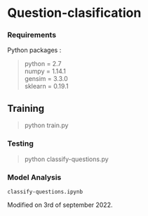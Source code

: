 # Question-clasification
### Requirements
Python packages :
> python = 2.7 \
> numpy = 1.14.1\
> gensim = 3.3.0\
> sklearn = 0.19.1

## Training
> python train.py

### Testing
> python classify-questions.py

### Model Analysis
`classify-questions.ipynb`

Modified on 3rd of september 2022.